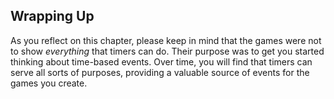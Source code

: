 ## Wrapping Up

As you reflect on this chapter, please keep in mind that the games were not to
show *everything* that timers can do.  Their purpose was to get you started
thinking about time-based events.  Over time, you will find that timers can
serve all sorts of purposes, providing a valuable source of events for the games
you create.
